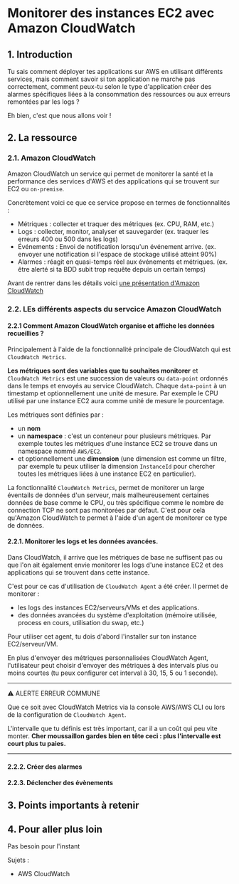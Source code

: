 # Monitorer des instances EC2 avec Amazon CloudWatch

## 1. Introduction
Tu sais comment déployer tes applications sur AWS en utilisant différents services, 
mais comment savoir si ton application ne marche pas correctement, comment peux-tu selon le type d'application créer des alarmes spécifiques
liées à la consommation des ressources ou aux erreurs remontées par les logs ?

Eh bien, c'est que nous allons voir !

## 2. La ressource
### 2.1. Amazon CloudWatch
Amazon CloudWatch un service qui permet de monitorer la santé et la performance des services d'AWS et des applications
qui se trouvent sur EC2 ou  `on-premise`.

Concrètement voici ce que ce service propose en termes de fonctionnalités :
- Métriques : collecter et traquer des métriques (ex. CPU, RAM, etc.)
- Logs : collecter, monitor, analyser et sauvegarder (ex. traquer les erreurs 400 ou 500 dans les logs)
- Événements : Envoi de notification lorsqu'un événement arrive. (ex. envoyer une notification si l'espace de stockage utilisé atteint 90%)
- Alarmes : réagit en quasi-temps réel aux événements et métriques. (ex. être alerté si ta BDD subit trop requête depuis un certain temps)

Avant de rentrer dans les détails voici [une présentation d'Amazon CloudWatch](https://www.youtube.com/watch?v=k7wuIrHU4UY)

### 2.2. LEs différents aspects du servcice Amazon CloudWatch

#### 2.2.1 Comment Amazon CloudWatch organise et affiche les données recueillies ?

Principalement à l'aide de la fonctionnalité principale de CloudWatch qui est `CloudWatch Metrics`.

**Les métriques sont des variables que tu souhaites monitorer** et `CloudWatch Metrics` est une succession de valeurs ou `data-point` ordonnés dans le temps et envoyés au service CloudWatch.
Chaque `data-point` à un timestamp et optionnellement une unité de mesure. 
Par exemple le CPU utilisé par une instance EC2 aura comme unité de mesure le pourcentage.

Les métriques sont définies par :
- un **nom** 
- un **namespace** : c'est un conteneur pour plusieurs métriques.
  Par exemple toutes les métriques d'une instance EC2 se trouve dans un namespace nommé `AWS/EC2`.
- et optionnellement une **dimension** 
  (une dimension est comme un filtre, par exemple tu peux utiliser la dimension `InstanceId` pour chercher toutes les métriques liées à une instance EC2 en particulier).

La fonctionnalité `CloudWatch Metrics`, permet de monitorer un large éventails de données d'un serveur, 
mais malheureusement certaines données de base comme le CPU, ou très spécifique comme le nombre de connection TCP ne sont pas monitorées par défaut.
C'est pour cela qu'Amazon CloudWatch te permet à l'aide d'un agent de monitorer ce type de données.


#### 2.2.1. Monitorer les logs et les données avancées.
Dans CloudWatch, il arrive que les métriques de base ne suffisent pas ou que l'on ait également envie monitorer les logs d'une instance EC2 et des applications qui se trouvent dans cette instance.

C'est pour ce cas d'utilisation de `CloudWatch Agent` a été créer. Il permet de monitorer : 
- les logs des instances EC2/serveurs/VMs et des applications.
- des données avancées du système d'exploitation (mémoire utilisée, process en cours, utilisation du swap, etc.) 

Pour utiliser cet agent, tu dois d'abord l'installer sur ton instance EC2/serveur/VM.

En plus d'envoyer des métriques personnalisées CloudWatch Agent, 
l'utilisateur peut choisir d'envoyer des métriques à des intervals plus ou moins courtes 
(tu peux configurer cet interval à 30, 15, 5 ou 1 seconde).

___
⚠️ ALERTE ERREUR COMMUNE

Que ce soit avec CloudWatch Metrics via la console AWS/AWS CLI ou lors de la configuration de `CloudWatch Agent`.

L'intervalle que tu définis est très important, car il a un coût qui peu vite monter.
**Cher moussaillon gardes bien en tête ceci : plus l'intervalle est court plus tu paies.**
___


#### 2.2.2. Créer des alarmes


#### 2.2.3. Déclencher des évènements


## 3. Points importants à retenir


## 4. Pour aller plus loin
Pas besoin pour l'instant



Sujets :
- AWS CloudWatch

